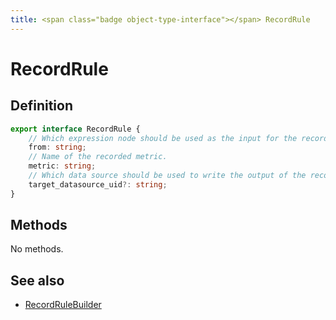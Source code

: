 ```yaml
---
title: <span class="badge object-type-interface"></span> RecordRule
---
```

# <span class="badge object-type-interface"></span> RecordRule

## Definition

```typescript
export interface RecordRule {
	// Which expression node should be used as the input for the recorded metric.
	from: string;
	// Name of the recorded metric.
	metric: string;
	// Which data source should be used to write the output of the recording rule, specified by UID.
	target_datasource_uid?: string;
}

```
## Methods

No methods.
## See also

 * <span class="badge builder"></span> [RecordRuleBuilder](./builder-RecordRuleBuilder.md)
